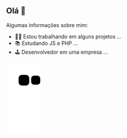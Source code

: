 ## Olá 👋

Algumas informações sobre mim:

- 👨‍💻 Estou trabalhando em alguns projetos ...
- 📚 Estudando JS e PHP ...
- 🕹️ Desenvolvedor em uma empresa ...

<p dir="auto"><a target="_blank" rel="noopener noreferrer" href="https://github.com/rafaballerini/rafaballerini/blob/output/github-contribution-grid-snake.svg"><img src="https://github.com/rafaballerini/rafaballerini/raw/output/github-contribution-grid-snake.svg" alt="Snake animation" style="max-width: 100%;"></a></p>
